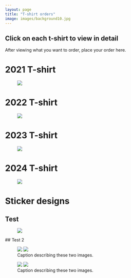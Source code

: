 ```yaml
---
layout: page
title: "T-shirt orders"
image: images/background10.jpg
---
```

## Click on each t-shirt to view in detail
After viewing what you want to order, place your order here.
# 2021 T-shirt
<figure>
    <a href="/images/2021shirt.jpg"><img src="/images/2021shirt.jpg"></a>
</figure>

# 2022 T-shirt
<figure>
    <a href="/images/2022shirt.jpg"><img src="/images/2022shirt.jpg"></a>
</figure>

# 2023 T-shirt
<figure>
    <a href="/images/2023shirt.jpg"><img src="/images/2023shirt.jpg"></a>
</figure>

# 2024 T-shirt
<figure>
    <a href="/images/2024shirt.jpg"><img src="/images/2024shirt.jpg"></a>
</figure>

# Sticker designs
## Test
<figure>
    <a href="/images/Sticker1.jpg"><img src="/images/Sticker1.jpg"></a>
</figure>
## Test 2
<figure class="half">
    <a href="/images/Sticker1.jpg"><img src="/images/sticker1.jpg"></a>
    <a href="/images/Sticker2.jpg"><img src="/images/sticker2.jpg"></a>
    <figcaption>Caption describing these two images.</figcaption>
</figure>
<figure class="half">
    <a href="/images/Sticker1.jpg"><img src="/images/sticker3.jpg"></a>
    <a href="/images/Sticker2.jpg"><img src="/images/sticker4.jpg"></a>
    <figcaption>Caption describing these two images.</figcaption>
</figure>
